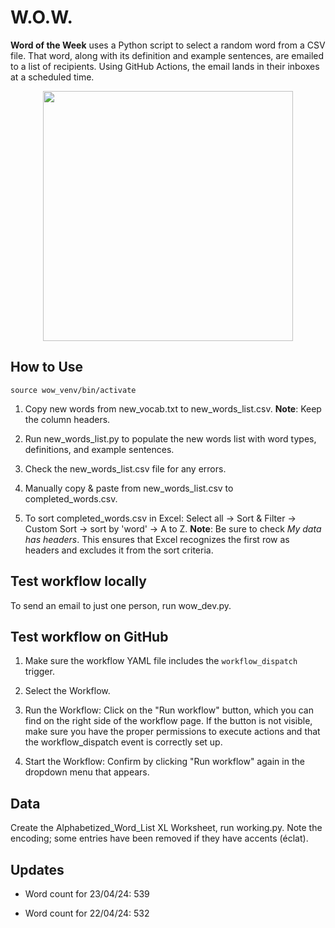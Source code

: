 # W.O.W.

**Word of the Week** uses a Python script to select a random word from a CSV file. That word, along with its definition and example sentences, are emailed to a list of recipients. Using GitHub Actions, the email lands in their inboxes at a scheduled time.

<div align="center">
  <img src="https://www.followcrom.online/embeds/wotd.png" width="400">
</div>

## How to Use

`source wow_venv/bin/activate`

1. Copy new words from new_vocab.txt to new_words_list.csv. **Note**: Keep the column headers.

2. Run new_words_list.py to populate the new words list with word types, definitions, and example sentences.

3. Check the new_words_list.csv file for any errors.

4. Manually copy & paste from new_words_list.csv to completed_words.csv.

5. To sort completed_words.csv in Excel: Select all -> Sort & Filter -> Custom Sort -> sort by 'word' -> A to Z. **Note**: Be sure to check _My data has headers_. This ensures that Excel recognizes the first row as headers and excludes it from the sort criteria.

## Test workflow locally

To send an email to just one person, run wow_dev.py.

## Test workflow on GitHub

1. Make sure the workflow YAML file includes the `workflow_dispatch` trigger.

2. Select the Workflow.

3. Run the Workflow: Click on the "Run workflow" button, which you can find on the right side of the workflow page. If the button is not visible, make sure you have the proper permissions to execute actions and that the workflow_dispatch event is correctly set up.

4. Start the Workflow: Confirm by clicking "Run workflow" again in the dropdown menu that appears.

## Data

Create the Alphabetized_Word_List XL Worksheet, run working.py. Note the encoding; some entries have been removed if they have accents (éclat).

## Updates

- Word count for 23/04/24: 539

- Word count for 22/04/24: 532
